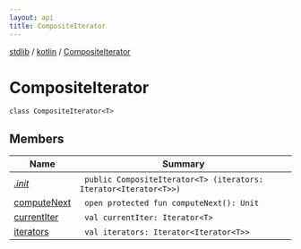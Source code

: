 ```yaml
---
layout: api
title: CompositeIterator
---
```

[stdlib](../../index.html) / [kotlin](../index.html) / [CompositeIterator](index.html)

# CompositeIterator

```
class CompositeIterator<T> 
```
## Members
| Name | Summary |
|------|---------|
|[*.init*](_init_.html)|&nbsp;&nbsp;`public CompositeIterator<T> (iterators: Iterator<Iterator<T>>)`<br>|
|[computeNext](computeNext.html)|&nbsp;&nbsp;`open protected fun computeNext(): Unit`<br>|
|[currentIter](currentIter.html)|&nbsp;&nbsp;`val currentIter: Iterator<T>`<br>|
|[iterators](iterators.html)|&nbsp;&nbsp;`val iterators: Iterator<Iterator<T>>`<br>|
